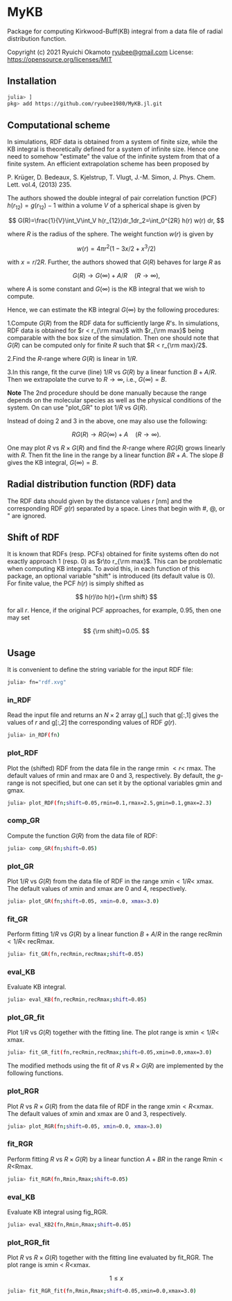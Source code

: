 # MyKB
Package for computing Kirkwood-Buff(KB) integral from a data file of radial distribution function. 

Copyright (c) 2021 Ryuichi Okamoto <ryubee@gmail.com>
License: https://opensource.org/licenses/MIT

## Installation
```sh
julia> ]
pkg> add https://github.com/ryubee1980/MyKB.jl.git
```

## Computational scheme
In simulations, RDF data is obtained from a system of finite size, while the KB integral is theoretically defined for a system of infinite size. 
Hence one need to somehow "estimate" the value of the infinite system from that of a finite system.
An efficient extrapolation scheme has been proposed by

P. Krüger, D. Bedeaux, S. Kjelstrup, T. Vlugt, J.-M. Simon, J. Phys. Chem. Lett. vol.4, (2013) 235.

The authors showed the double integral of pair correlation function (PCF) $h(r_{12})=g(r_{12})-1$ within a volume $V$ of a spherical shape is given by

$$
G(R)=\frac{1}{V}\int_V\int_V h(r_{12})dr_1dr_2=\int_0^{2R} h(r) w(r) dr,
$$

where $R$ is the radius of the sphere. The weight function $w(r)$ is given by

$$
w(r)=4\pi r^2(1-3x/2+x^3/2)
$$

with $x=r/2R$. Further, the authors showed that $G(R)$ behaves for large $R$ as

$$
G(R)\to G(\infty)+A/R \quad (R\to\infty),
$$

where $A$ is some constant and $G(\infty)$ is the KB integral that we wish to compute. 

Hence, we can estimate the KB integral $G(\infty)$ by the following procedures:

1.Compute $G(R)$ from the RDF data for sufficiently large $R$'s. In simulations, RDF data is obtained for $r < r_{\rm max}$ with $r_{\rm max}$ being comparable with the box size of the simulation. Then one should note that $G(R)$ can be computed only for finite $R$ such that $R < r_{\rm max}/2$.

2.Find the $R$-range where $G(R)$ is linear in $1/R$. 

3.In this range, fit the curve (line) $1/R$ vs $G(R)$ by a linear function $B+A/R$. Then we extrapolate the curve to $R\to \infty$, i.e., $G(\infty)=B$.

**Note**
The 2nd procedure should be done manually because the range depends on the molecular species as well as the physical conditions of the system. On can use "plot_GR" to plot $1/R$ vs $G(R)$.

Instead of doing 2 and 3 in the above, one may also use the following:

$$
RG(R)\to RG(\infty)+A \quad (R\to\infty).
$$

One may plot $R$ vs $R\times G(R)$ and find the $R$-range where $RG(R)$ grows linearly with $R$. Then fit the line in the range by a linear function $BR+A$. The slope $B$ gives the KB integral, $G(\infty)=B$.


## Radial distribution function (RDF) data
The RDF data should given by the distance values $r$ [nm] and the corresponding RDF $g(r)$ separated by a space. Lines that begin with #, @, or " are ignored.

## Shift of RDF
It is known that RDFs (resp. PCFs) obtained for finite systems often do not exactly approach $1$ (resp. $0$) as $r\to r_{\rm max}$. This can be problematic when computing KB integrals. To avoid this, in each function of this package, an optional variable "shift" is introduced (its default value is 0). For finite value, the PCF $h(r)$ is simply shifted as

$$
h(r)\to h(r)+{\rm shift}
$$

for all $r$. Hence, if the original PCF approaches, for example, $0.95$, then one may set

$$
{\rm shift}=0.05.
$$

## Usage
It is convenient to define the string variable for the input RDF file:
```sh
julia> fn="rdf.xvg"
```

### in_RDF
Read the input file and returns an $N\times 2$ array g[,] such that g[:,1] gives the values of $r$ and g[:,2] the corresponding values of RDF $g(r)$.
```sh
julia> in_RDF(fn)
```

### plot_RDF
Plot the (shifted) RDF from the data file in the range rmin $< r <$ rmax. The default values of rmin and rmax are 0 and 3, respectively.
By default, the $g$-range is not specified, but one can set it by the optional variables gmin and gmax.
```sh
julia> plot_RDF(fn;shift=0.05,rmin=0.1,rmax=2.5,gmin=0.1,gmax=2.3)
```

### comp_GR
Compute the function $G(R)$ from the data file of RDF:
```sh
julia> comp_GR(fn;shift=0.05)
```

### plot_GR
Plot $1/R$ vs $G(R)$ from the data file of RDF in the range xmin$<1/R<$ xmax. The default values of xmin and xmax are 0 and 4, respectively.
```sh
julia> plot_GR(fn;shift=0.05, xmin=0.0, xmax=3.0)
```


### fit_GR
Perform fitting $1/R$ vs $G(R)$ by a linear function $B+A/R$ in the range recRmin$<1/R<$ recRmax.
```sh
julia> fit_GR(fn,recRmin,recRmax;shift=0.05)
```

### eval_KB
Evaluate KB integral.
```sh
julia> eval_KB(fn,recRmin,recRmax;shift=0.05)
```

### plot_GR_fit
Plot $1/R$ vs $G(R)$ together with the fitting line. The plot range is xmin$<1/R<$ xmax.
```sh
julia> fit_GR_fit(fn,recRmin,recRmax;shift=0.05,xmin=0.0,xmax=3.0)
```

The modified methods using the fit of $R$ vs $R\times G(R)$ are implemented by the following functions.

### plot_RGR
Plot $R$ vs $R\times G(R)$ from the data file of RDF in the range xmin$<R<$xmax. The default values of xmin and xmax are 0 and 3, respectively.
```sh
julia> plot_RGR(fn;shift=0.05, xmin=0.0, xmax=3.0)
```

### fit_RGR
Perform fitting $R$ vs $R\times G(R)$ by a linear function $A+BR$ in the range Rmin$<R<$Rmax.
```sh
julia> fit_RGR(fn,Rmin,Rmax;shift=0.05)
```

### eval_KB
Evaluate KB integral using fig_RGR.
```sh
julia> eval_KB2(fn,Rmin,Rmax;shift=0.05)
```


### plot_RGR_fit
Plot $R$ vs $R\times G(R)$ together with the fitting line evaluated by fit_RGR. The plot range is xmin < $R$<xmax.

$$ 1\leq x$$
```sh
julia> fit_RGR_fit(fn,Rmin,Rmax;shift=0.05,xmin=0.0,xmax=3.0)
```